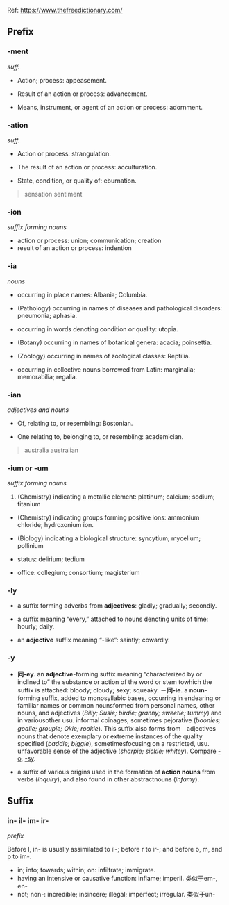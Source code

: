 

Ref: https://www.thefreedictionary.com/

## Prefix

### -ment

_suff._

- Action;  process:  appeasement.

- Result  of  an  action  or  process:  advancement.

- Means,  instrument,  or  agent  of  an  action  or  process:  adornment.


### -ation

_suff._


- Action  or  process:  strangulation.

- The  result  of  an  action  or  process:  acculturation.

- State,  condition,  or  quality  of:  eburnation.

> sensation 
> sentiment

### -ion

_suffix  forming  nouns_

- action or process: union; communication; creation
- result of an action or process: indention


### -ia

_nouns_

- occurring  in  place  names:  Albania;  Columbia.

- (Pathology)  occurring  in  names  of  diseases  and  pathological  disorders:  pneumonia;  aphasia.

- occurring  in  words  denoting  condition  or  quality:  utopia.

- (Botany)  occurring  in  names  of  botanical  genera:  acacia;  poinsettia.

- (Zoology)  occurring  in  names  of  zoological  classes:  Reptilia.

- occurring  in  collective  nouns  borrowed  from  Latin:  marginalia;  memorabilia;  regalia.

### -ian

_adjectives and nouns_

- Of,  relating  to,  or  resembling:  Bostonian.

- One  relating  to,  belonging  to,  or  resembling:  academician.

> australia
> australian


### -ium  or -um

_suffix  forming  nouns_

1. (Chemistry)  indicating  a  metallic  element:  platinum;  calcium; sodium; titanium

- (Chemistry)  indicating  groups  forming  positive  ions:  ammonium  chloride;  hydroxonium  ion.

- (Biology)  indicating  a  biological  structure:  syncytium; mycelium; pollinium

- status:  delirium; tedium

- office:  collegium; consortium; magisterium

### -ly

- a  suffix  forming  adverbs  from  **adjectives**:  gladly;  gradually;  secondly.

- a  suffix  meaning  “every,”  attached  to  nouns  denoting  units  of  time:  hourly;  daily.

- an  **adjective**  suffix  meaning  “-like”:  saintly;  cowardly.


### -y

-  **同-ey**. an  **adjective**-forming  suffix  meaning  “characterized  by  or  inclined  to”  the  substance  or  action  of  the  word  or  stem  towhich  the  suffix  is  attached:  bloody;  cloudy;  sexy;  squeaky. 
－**同-ie**. a  **noun**-forming  suffix,  added  to  monosyllabic  bases,  occurring  in  endearing  or  familiar  names  or  common  nounsformed  from  personal  names,  other  nouns,  and  adjectives  (_Billy;  Susie;  birdie;  granny;  sweetie;  tummy_)  and  in  variousother  usu.  informal  coinages,  sometimes  pejorative  (_boonies;  goalie;  groupie;  Okie;  rookie_).  This  suffix  also  forms  from　adjectives  nouns  that  denote  exemplary  or  extreme  instances  of  the  quality  specified  (_baddie;  biggie_),  sometimesfocusing  on  a  restricted,  usu.  unfavorable  sense  of  the  adjective  (_sharpie;  sickie;  whitey_).  Compare  [-o](https://www.thefreedictionary.com/O),  [-sy](https://www.thefreedictionary.com/sy-).

- a  suffix  of  various  origins  used  in  the  formation  of  **action  nouns**  from  verbs  (_inquiry_),  and  also  found  in  other  abstractnouns  (_infamy_).

## Suffix 

### in- il- im- ir-

_prefix_

Before  l,  in-  is  usually  assimilated  to  il-;  before  r  to  ir-;  and  before  b,  m,  and  p  to  im-.

- in;  into;  towards;  within;  on:  infiltrate;  immigrate. 
- having  an  intensive  or  causative  function:  inflame;  imperil. 类似于em-, en-
- not;  non-:  incredible; insincere; illegal; imperfect; irregular. 类似于un-
<!--stackedit_data:
eyJoaXN0b3J5IjpbMjAyMjQzMDQyNCwtODQ0MTA0MzkwLC0xMD
c5MjQxOTUyLC02MTY5MzMxODgsODYwMTU0ODA1LC0yMDM3MzAz
NzgzLC0xMTAxMTE5NDA4XX0=
-->